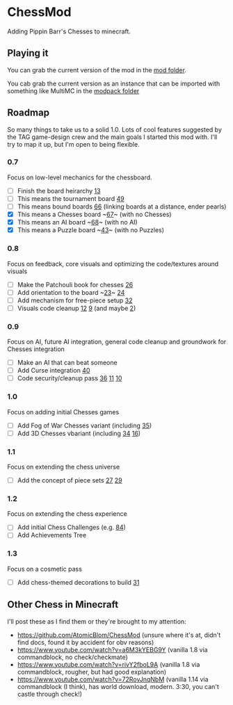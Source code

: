 # ChessMod
Adding Pippin Barr's Chesses to minecraft.

## Playing it
You can grab the current version of the mod in the [mod folder](forge-1.14.4-28.2.0-mdk/mod).

You cab grab the current version as an instance that can be imported with something like MultiMC in the [modpack folder](modpack)

## Roadmap
So many things to take us to a solid 1.0. Lots of cool features suggested by the TAG game-design crew and the main goals I started this mod with. I'll try to map it up, but I'm open to being flexible.

### 0.7
Focus on low-level mechanics for the chessboard.
 * [ ] Finish the board heirarchy [13]
  * [ ] This means the tournament board [49]
  * [ ] This means bound boards [66] (linking boards at a distance, ender pearls)
  * [x] This means a Chesses board ~[67]~ (with no Chesses)
  * [x] This means an AI board ~[68]~ (with no AI)
  * [x] This means a Puzzle board ~[43]~ (with no Puzzles)

### 0.8
Focus on feedback, core visuals and optimizing the code/textures around visuals
 * [ ] Make the Patchouli book for chesses [26]
 * [ ] Add orientation to the board ~[23]~ [24]
 * [ ] Add mechanism for free-piece setup [32]
 * [ ] Visuals code cleanup [12] [9] (and maybe [2])

### 0.9
Focus on AI, future AI integration, general code cleanup and groundwork for Chesses integration
 * [ ] Make an AI that can beat someone
 * [ ] Add Curse integration [40]
 * [ ] Code security/cleanup pass [36] [11] [10]

### 1.0 
Focus on adding initial Chesses games
 * [ ] Add Fog of War Chesses variant (including [35])
 * [ ] Add 3D Chesses vbariant (including [34] [16])

### 1.1
Focus on extending the chess universe
 * [ ] Add the concept of piece sets [27] [29]
 
### 1.2
Focus on extending the chess experience
 * [ ] Add initial Chess Challenges (e.g. [84])
 * [ ] Add Achievements Tree
 
### 1.3
Focus on a cosmetic pass
 * [ ] Add chess-themed decorations to build [31]
 
## Other Chess in Minecraft
I'll post these as I find them or they're brought to my attention:
 * https://github.com/AtomicBlom/ChessMod (unsure where it's at, didn't find docs, found it by accident for obv reasons)
 * https://www.youtube.com/watch?v=a6M3kYEBG9Y (vanilla 1.8 via commandblock, no check/checkmate)
 * https://www.youtube.com/watch?v=rivY2fboL9A (vanilla 1.8 via commandblock, rougher, but had good explanation)
 * https://www.youtube.com/watch?v=72RovJnqNbM (vanilla 1.14 via commandblock (I think), has world download, modern. 3:30, you can't castle through check!)
 
[2]: https://github.com/ramou/ChessMod/issues/2
[9]: https://github.com/ramou/ChessMod/issues/9
[10]: https://github.com/ramou/ChessMod/issues/10
[11]: https://github.com/ramou/ChessMod/issues/11
[12]: https://github.com/ramou/ChessMod/issues/12
[13]: https://github.com/ramou/ChessMod/issues/13
[14]: https://github.com/ramou/ChessMod/issues/14
[15]: https://github.com/ramou/ChessMod/issues/15
[16]: https://github.com/ramou/ChessMod/issues/16
[17]: https://github.com/ramou/ChessMod/issues/17
[18]: https://github.com/ramou/ChessMod/issues/18
[19]: https://github.com/ramou/ChessMod/issues/19
[20]: https://github.com/ramou/ChessMod/issues/20
[21]: https://github.com/ramou/ChessMod/issues/21
[22]: https://github.com/ramou/ChessMod/issues/22
[23]: https://github.com/ramou/ChessMod/issues/23
[24]: https://github.com/ramou/ChessMod/issues/24
[25]: https://github.com/ramou/ChessMod/issues/25
[26]: https://github.com/ramou/ChessMod/issues/26
[27]: https://github.com/ramou/ChessMod/issues/27
[28]: https://github.com/ramou/ChessMod/issues/28
[29]: https://github.com/ramou/ChessMod/issues/29
[30]: https://github.com/ramou/ChessMod/issues/30
[31]: https://github.com/ramou/ChessMod/issues/31
[32]: https://github.com/ramou/ChessMod/issues/32
[33]: https://github.com/ramou/ChessMod/issues/33
[34]: https://github.com/ramou/ChessMod/issues/34
[35]: https://github.com/ramou/ChessMod/issues/35
[36]: https://github.com/ramou/ChessMod/issues/36
[37]: https://github.com/ramou/ChessMod/issues/37
[38]: https://github.com/ramou/ChessMod/issues/38
[39]: https://github.com/ramou/ChessMod/issues/39
[40]: https://github.com/ramou/ChessMod/issues/40
[41]: https://github.com/ramou/ChessMod/issues/41
[42]: https://github.com/ramou/ChessMod/issues/42
[43]: https://github.com/ramou/ChessMod/issues/43
[49]: https://github.com/ramou/ChessMod/issues/49
[66]: https://github.com/ramou/ChessMod/issues/66
[67]: https://github.com/ramou/ChessMod/issues/67
[68]: https://github.com/ramou/ChessMod/issues/68
[84]: https://github.com/ramou/ChessMod/issues/84
 
